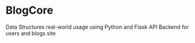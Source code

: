 # BlogCore

Data Structures real-world usage using Python and Flask API 
Backend for users and blogs site
